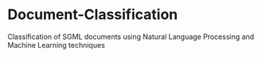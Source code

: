Document-Classification
=======================

Classification of SGML documents using Natural Language Processing and Machine Learning techniques
